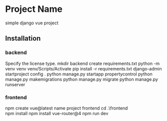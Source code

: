 # Project Name
simple django vue project

## Installation
### backend
Specify the license type.
mkdir backend
create requirements.txt
python -m venv venv
venv/Scripts/Activate
pip install -r requirements.txt
django-admin startproject config .
python manage.py startapp propertycontrol
python manage.py makemigrations
python manage.py migrate
python manage.py runserver


### frontend
npm create vue@latest
name project frontend
cd .\frontend\
npm install
npm install vue-router@4
npm run dev